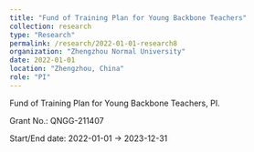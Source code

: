 ```yaml
---
title: "Fund of Training Plan for Young Backbone Teachers"
collection: research
type: "Research"
permalink: /research/2022-01-01-research8
organization: "Zhengzhou Normal University"
date: 2022-01-01
location: "Zhengzhou, China"
role: "PI"
---
```


Fund of Training Plan for Young Backbone Teachers, PI.

Grant No.: QNGG-211407

Start/End date: 2022-01-01 → 2023-12-31

